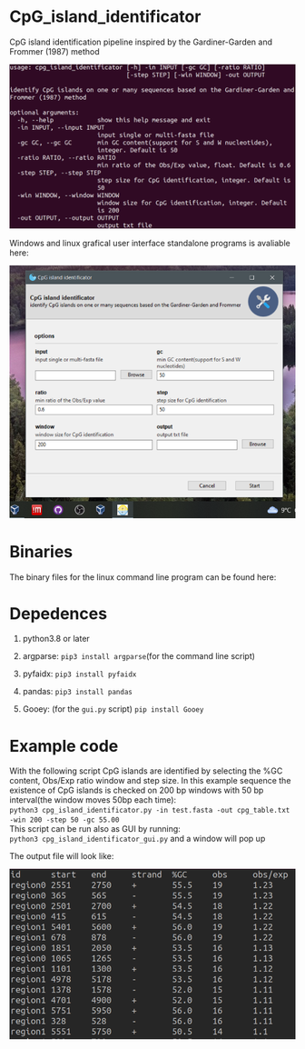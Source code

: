# CpG_island_identificator 

CpG island identification pipeline inspired by the  Gardiner-Garden and Frommer (1987) method 

![](img/arguments.png) 

Windows and linux grafical user interface standalone programs is avaliable here:

![](img/program_gui.png)

# **Binaries**
The binary files for the linux command line program can be found here: 

# **Depedences**

1. python3.8 or later

2. argparse: `pip3 install argparse`(for the command line script)  

3. pyfaidx: `pip3 install pyfaidx`

4. pandas: `pip3 install pandas`  

5. Gooey: (for the `gui.py` script) `pip install Gooey`


# **Example code**

 With the following script CpG islands are identified by selecting the %GC content, Obs/Exp ratio  window and step size. In this example sequence the existence of CpG islands is checked on 200 bp windows with 50 bp interval(the window moves 50bp each time):  
`python3 cpg_island_identificator.py -in test.fasta -out cpg_table.txt -win 200 -step 50 -gc 55.00`  
This script can be run also as GUI by running:   
`python3 cpg_island_identificator_gui.py` and a window will pop up

The output file will look like: 

![](img/example_output.png)
